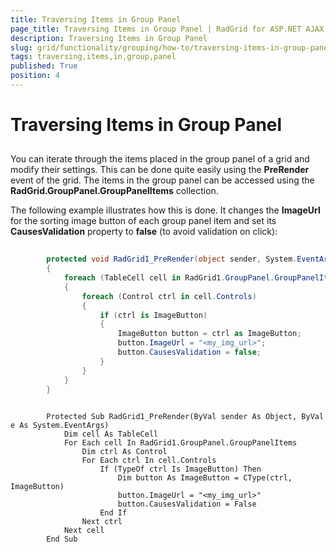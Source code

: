 ```yaml
---
title: Traversing Items in Group Panel
page_title: Traversing Items in Group Panel | RadGrid for ASP.NET AJAX Documentation
description: Traversing Items in Group Panel
slug: grid/functionality/grouping/how-to/traversing-items-in-group-panel
tags: traversing,items,in,group,panel
published: True
position: 4
---
```


# Traversing Items in Group Panel



## 

You can iterate through the items placed in the group panel of a grid and modify their settings. This can be done quite easily using the **PreRender** event of the grid. The items in the group panel can be accessed using the **RadGrid.GroupPanel.GroupPanelItems** collection.

The following example illustrates how this is done. It changes the **ImageUrl** for the sorting image button of each group panel item and set its **CausesValidation** property to **false** (to avoid validation on click):



````C#
	
	    protected void RadGrid1_PreRender(object sender, System.EventArgs e)
	    {
	        foreach (TableCell cell in RadGrid1.GroupPanel.GroupPanelItems)
	        {
	            foreach (Control ctrl in cell.Controls)
	            {
	                if (ctrl is ImageButton)
	                {
	                    ImageButton button = ctrl as ImageButton;
	                    button.ImageUrl = "<my_img_url>";
	                    button.CausesValidation = false;
	                }
	            }
	        }
	    }
	
````
````VB.NET
	    Protected Sub RadGrid1_PreRender(ByVal sender As Object, ByVal e As System.EventArgs)
	        Dim cell As TableCell
	        For Each cell In RadGrid1.GroupPanel.GroupPanelItems
	            Dim ctrl As Control
	            For Each ctrl In cell.Controls
	                If (TypeOf ctrl Is ImageButton) Then
	                    Dim button As ImageButton = CType(ctrl, ImageButton)
	                    button.ImageUrl = "<my_img_url>"
	                    button.CausesValidation = False
	                End If
	            Next ctrl
	        Next cell
	    End Sub
````

